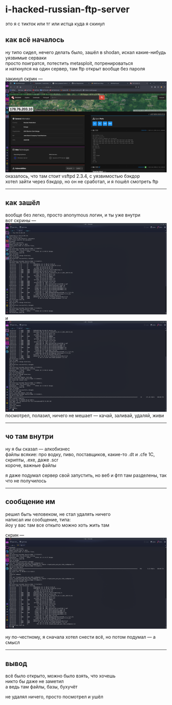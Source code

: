 # i-hacked-russian-ftp-server
это я с тикток или тг или истца куда я скинул 

## как всё началось  
ну типо сидел, нечего делать было, зашёл в shodan, искал какие-нибудь уязвимые серваки  
просто поигратся, потестить metasploit, потренироваться  
и наткнулся на один сервер, там ftp открыт вообще без пароля

закинул скрин —  ![шодан](Screenshot_20250713_201218.png) 
оказалось, что там стоит vsftpd 2.3.4, с уязвимостью бэкдор  
хотел зайти через бэкдор, но он не сработал, и я пошёл смотреть ftp

---

## как зашёл  
вообще без легко, просто anonymous логин, и ты уже внутри  
вот скрины —   ![вход в фтп](Screenshot_20250713_195259.png) и ![вход в фтп 2](Screenshot_20250713_195311.png)
посмотрел, полазил, ничего не мешает — качай, заливай, удаляй, живи

---

## чо там внутри  
ну я бы сказал — алкобизнес  
файлы всякие: про водку, пиво, поставщиков, какие-то .dt и .cfe 1С, скрипты, .exe, даже .scr  
короче, важные файлы

я даже подумал сервер свой запустить, но веб и фтп там разделены, так что не получилось

---

## сообщение им  
решил быть человеком, не стал удалять ничего  
написал им сообщение, типа:  
йоу у вас там все откыто можно хоть жить там

скрин — ![как загрузил сообщение](Screenshot_20250713_201122.png)

ну по-честному, я сначала хотел снести всё, но потом подумал — а смысл 

---

## вывод  
всё было открыто, можно было взять, что хочешь  
никто бы даже не заметил  
а ведь там файлы, базы, бухучёт

не удалял ничего, просто посмотрел и ушёл  



